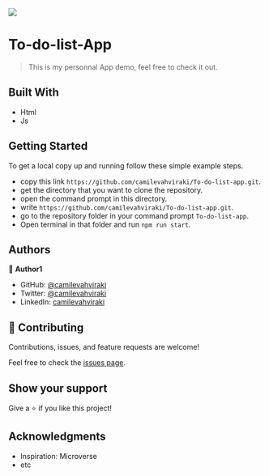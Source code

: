 

![](https://img.shields.io/badge/Microverse-blueviolet)

# To-do-list-App

> This is my personnal App demo, feel free to check it out.


## Built With

- Html
- Js



 ## Getting Started

To get a local copy up and running follow these simple example steps.

- copy this link `https://github.com/camilevahviraki/To-do-list-app.git`.
- get the directory that you want to clone the repository.
- open the command prompt in this directory.
- write `https://github.com/camilevahviraki/To-do-list-app.git`.
- go to the repository folder in your command prompt `To-do-list-app`.
- Open terminal in that folder and run `npm run start`.


## Authors

👤 **Author1**

- GitHub: [@camilevahviraki](https://github.com/camilevahviraki)
- Twitter: [@camilevahviraki](https://twitter.com/CamileVahviraki)
- LinkedIn: [camilevahviraki](https://www.linkedin.com/in/camile-vahviraki-8180a6232/)


## 🤝 Contributing

Contributions, issues, and feature requests are welcome!

Feel free to check the [issues page](../../issues/).

## Show your support

Give a ⭐️ if you like this project!

## Acknowledgments

- Inspiration: Microverse
- etc